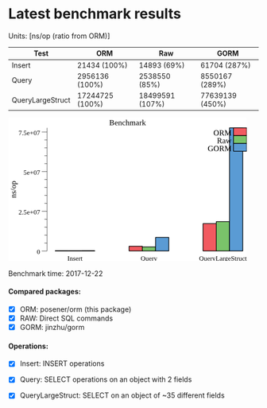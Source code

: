 # Latest benchmark results

Units: [ns/op (ratio from ORM)]

| Test | ORM | Raw | GORM |
| --- | --- | --- | --- |
| Insert | 21434 (100%) | 14893 (69%) | 61704 (287%) |
| Query | 2956136 (100%) | 2538550 (85%) | 8550167 (289%) |
| QueryLargeStruct | 17244725 (100%) | 18499591 (107%) | 77639139 (450%) |


![graph](./benchmark.png)



Benchmark time: 2017-12-22


#### Compared packages:

- [x] ORM: posener/orm (this package)
- [x] RAW: Direct SQL commands
- [x] GORM: jinzhu/gorm

#### Operations:

- [x] Insert: INSERT operations
- [X] Query: SELECT operations on an object with 2 fields
- [X] QueryLargeStruct: SELECT on an object of ~35 different fields

